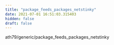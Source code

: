 ```yaml
---
title: "package_feeds_packages_netstinky"
date: 2021-07-01 16:51:03.315403
hidden: false
draft: false
---
```


ath79/generic/package_feeds_packages_netstinky

